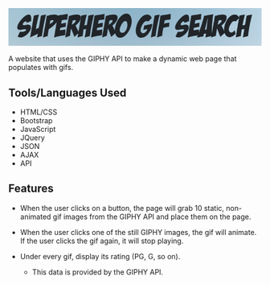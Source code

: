 ![](assets/images/giftastic.PNG)

 A website that uses the GIPHY API to make a dynamic web page that populates with gifs.
 
 ## Tools/Languages Used
 - HTML/CSS
 - Bootstrap
 - JavaScript
 - JQuery
 - JSON
 - AJAX
 - API
 
## Features
- When the user clicks on a button, the page will grab 10 static, non-animated gif images from the GIPHY API and place them on the page.

- When the user clicks one of the still GIPHY images, the gif will animate. If the user clicks the gif again, it will stop playing.

- Under every gif, display its rating (PG, G, so on).
  - This data is provided by the GIPHY API.


